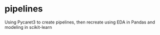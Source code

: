 # pipelines
Using Pycaret3 to create pipelines, then recreate using EDA in Pandas and modeling in scikit-learn
